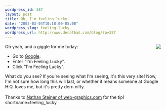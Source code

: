 ```yaml
--- 
wordpress_id: 387
layout: post
title: Oh, I'm feeling lucky.
date: "2003-03-04T10:18:00-05:00"
wordpress_slug: feeling-lucky
wordpress_url: http://www.decafbad.com/blog/?p=387
---
```

<a href="/blog-images/lucky.jpg" target="_new"><img src="/blog-images/lucky-sm.jpg" align="right" border="0" /></a>
Oh yeah, and a giggle for me today:  
<ul>
<li> Go to <a href="http://www.google.com" target="_top">Google</a>.  
</li>
<li> Enter "I'm Feeling Lucky".  
</li>
<li> Click "I'm Feeling Lucky".  
</li>
</ul>
What do you see?  If you're seeing what I'm seeing, it's this very site!  
Now, I'm not sure how long this will last, or whether it means someone at
Google H.Q. loves me, but it's pretty dern nifty.
<br /><br />
Thanks to <a href="http://web-graphics.com" target="_top">Nathan Steiner of web-graphics.com</a> for the tip!
<!--more-->
shortname=feeling_lucky
